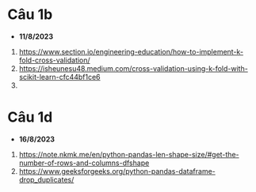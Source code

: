 # Câu 1b
- **11/8/2023**
1. https://www.section.io/engineering-education/how-to-implement-k-fold-cross-validation/
2. https://isheunesu48.medium.com/cross-validation-using-k-fold-with-scikit-learn-cfc44bf1ce6
3. 
# Câu 1d
- **16/8/2023**
1. https://note.nkmk.me/en/python-pandas-len-shape-size/#get-the-number-of-rows-and-columns-dfshape
2. https://www.geeksforgeeks.org/python-pandas-dataframe-drop_duplicates/